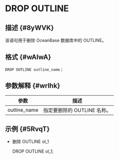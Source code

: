 DROP OUTLINE 
=================================



描述 {#8yWVK}
-----------

该语句用于删除 OceanBase 数据库中的 OUTLINE。

格式 {#wAlwA}
-----------

    DROP OUTLINE outline_name；  



参数解释 {#wrlhk}
-------------



|    **参数**    |       **描述**       |
|--------------|--------------------|
| outline_name | 指定要删除的 OUTLINE 名称。 |



示例 {#5RvqT}
-----------

* 删除 OUTLINE ol_1




    DROP OUTLINE ol_1;      



